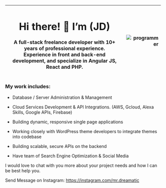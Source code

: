 
| <h1>Hi there! 👋 I’m (JD)</h1><p>A full-stack freelance developer with 10+ years of professional experience.<br />Experience in front and back-end development, and specialize in Angular JS, React and PHP.</p> | <p align="right"><img src="https://media.tenor.com/2uyENRmiUt0AAAAC/coding.gif" alt="programmer"></p> |
| --- | --- |



### My work includes:

- Database / Server Administration &amp; Management

- Cloud Services Development &amp; API Integrations. (AWS, Gcloud, Alexa Skills, Google APIs, Firebase) 

- Building dynamic, responsive single page applications

- Working closely with WordPress theme developers to integrate themes into codebase

- Building scalable, secure APIs on the backend

- Have team of Search Engine Optimization & Social Media 


I would love to chat with you more about your project needs and how I can be best help you.

Send Message on Instagram: https://instagram.com/mr.dreamatic








